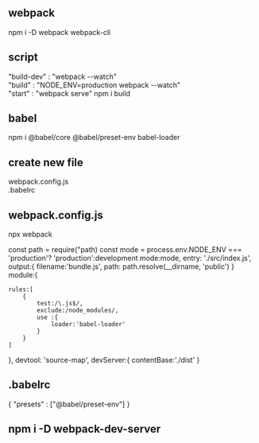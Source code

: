 ## webpack
npm i -D webpack webpack-cli

## script
"build-dev" : "webpack --watch" <br/>
"build" : "NODE_ENV=production webpack --watch" <br/>
"start" : "webpack serve"
npm i build


## babel
npm i @babel/core @babel/preset-env babel-loader

## create new file
webpack.config.js<br/>
.babelrc

## webpack.config.js
npx webpack

<p>
const path = require("path)
const mode = process.env.NODE_ENV === 'production'? 'production':development
mode:mode,
entry: './src/index.js',
output:{
    filename:'bundle.js',
    path: path.resolve(__dirname, 'public')
}
module:{
    
    rules:[
        {
            test:/\.js$/,
            exclude:/node_modules/,
            use :{
                loader:'babel-loader'
            }
        }
    ]
},
devtool: 'source-map',
devServer:{
    contentBase:'./dist'
}
</p>

## .babelrc 
{
    "presets" : ["@babel/preset-env"]
}

## npm i -D webpack-dev-server